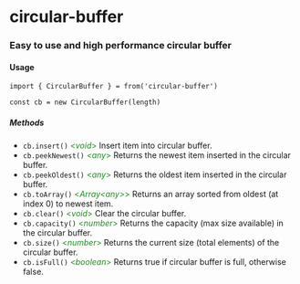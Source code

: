 # circular-buffer

### Easy to use and high performance circular buffer


#### Usage
`import { CircularBuffer } = from('circular-buffer')`


`const cb = new CircularBuffer(length)` 


##### Methods

* `cb.insert()` <span style="color: forestgreen"> <*void*> </span> <span> Insert item into circular buffer. </span>
* `cb.peekNewest()` <span style="color: forestgreen"> <*any*> </span> <span> Returns the newest item inserted in the circular buffer.</span>
* `cb.peekOldest()` <span style="color: forestgreen"> <*any*> </span> <span> Returns the oldest item inserted in the circular buffer.</span>
* `cb.toArray()` <span style="color: forestgreen"> <*Array<*any*>*>  </span> Returns an array sorted from oldest (at index 0) to newest item.</span>
* `cb.clear()` <span style="color: forestgreen"> <*void*>  </span> Clear the circular buffer.</span>
* `cb.capacity()` <span style="color: forestgreen"> <*number*>  </span> Returns the capacity (max size available) in the circular buffer.</span>
* `cb.size()` <span style="color: forestgreen"> <*number*>  </span> Returns the current size (total elements) of the circular buffer.</span>
* `cb.isFull()` <span style="color: forestgreen"> <*boolean*>  </span> Returns true if circular buffer is full, otherwise false.</span>
